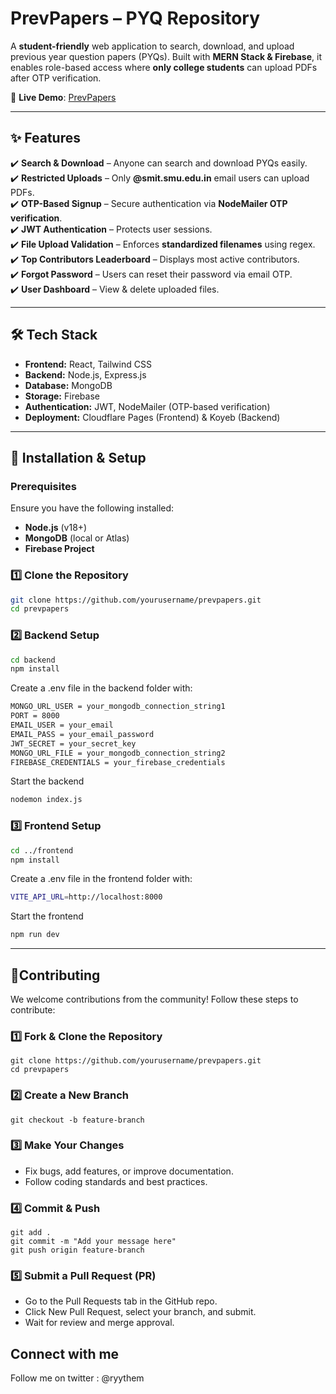 # **PrevPapers – PYQ Repository**
A **student-friendly** web application to search, download, and upload previous year question papers (PYQs). Built with **MERN Stack & Firebase**, it enables role-based access where **only college students** can upload PDFs after OTP verification.  

🚀 **Live Demo**: [PrevPapers](https://prevpapers.pages.dev)  

---

## **✨ Features**  
✔️ **Search & Download** – Anyone can search and download PYQs easily.  
✔️ **Restricted Uploads** – Only **@smit.smu.edu.in** email users can upload PDFs.  
✔️ **OTP-Based Signup** – Secure authentication via **NodeMailer OTP verification**.  
✔️ **JWT Authentication** – Protects user sessions.  
✔️ **File Upload Validation** – Enforces **standardized filenames** using regex.  
✔️ **Top Contributors Leaderboard** – Displays most active contributors.  
✔️ **Forgot Password** – Users can reset their password via email OTP.  
✔️ **User Dashboard** – View & delete uploaded files.  

---

## **🛠️ Tech Stack**  
- **Frontend:** React, Tailwind CSS  
- **Backend:** Node.js, Express.js  
- **Database:** MongoDB  
- **Storage:** Firebase  
- **Authentication:** JWT, NodeMailer (OTP-based verification)  
- **Deployment:** Cloudflare Pages (Frontend) & Koyeb (Backend)  

---

## **🚀 Installation & Setup**  

### **Prerequisites**  
Ensure you have the following installed:  
- **Node.js** (v18+)  
- **MongoDB** (local or Atlas)  
- **Firebase Project**  

### **1️⃣ Clone the Repository**  
```sh
git clone https://github.com/yourusername/prevpapers.git
cd prevpapers
```

### **2️⃣ Backend Setup**
```sh
cd backend
npm install
```

Create a .env file in the backend folder with:
```sh
MONGO_URL_USER = your_mongodb_connection_string1
PORT = 8000
EMAIL_USER = your_email
EMAIL_PASS = your_email_password
JWT_SECRET = your_secret_key
MONGO_URL_FILE = your_mongodb_connection_string2
FIREBASE_CREDENTIALS = your_firebase_credentials
```

Start the backend
```sh
nodemon index.js
```
### **3️⃣ Frontend Setup**
```sh
cd ../frontend
npm install
```

Create a .env file in the frontend folder with:
```sh
VITE_API_URL=http://localhost:8000
```

Start the frontend
```sh
npm run dev
```

---

## **🤝Contributing** 
We welcome contributions from the community! Follow these steps to contribute:

### **1️⃣ Fork & Clone the Repository**
```
git clone https://github.com/yourusername/prevpapers.git
cd prevpapers
```

### **2️⃣ Create a New Branch**
```
git checkout -b feature-branch
```

### **3️⃣ Make Your Changes**
- Fix bugs, add features, or improve documentation.
- Follow coding standards and best practices.

### **4️⃣ Commit & Push**
```
git add .
git commit -m "Add your message here"
git push origin feature-branch
```

### **5️⃣ Submit a Pull Request (PR)**
- Go to the Pull Requests tab in the GitHub repo.
- Click New Pull Request, select your branch, and submit.
- Wait for review and merge approval.


## Connect with me
 Follow me on twitter : @ryythem